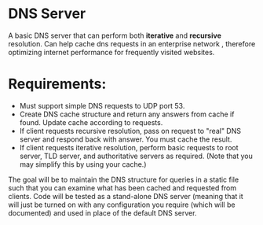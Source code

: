 
# DNS Server

A basic DNS server that can perform both **iterative** and **recursive** resolution.
Can help cache dns requests in an enterprise network , therefore optimizing internet performance for frequently visited websites.


# Requirements:

* Must support simple DNS requests to UDP port 53.
* Create DNS cache structure and return any answers from cache if found. Update cache according to requests.
* If client requests recursive resolution, pass on request to "real" DNS server and respond back with answer. You must cache the result.
* If client requests iterative resolution, perform basic requests to root server, TLD server, and authoritative servers as required. (Note that you may simplify this by using your cache.)

The goal will be to maintain the DNS structure for queries in a static file such that you can examine what has been cached and requested from clients. Code will be tested as a stand-alone DNS server (meaning that it will just be turned on with any configuration you require (which will be documented) and used in place of the default DNS server.  





